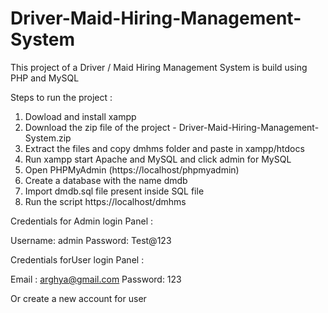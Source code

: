 # Driver-Maid-Hiring-Management-System

This project of a Driver / Maid Hiring Management System is build using PHP and MySQL

Steps to run the project :

1) Dowload and install xampp
2) Download the zip file of the project - Driver-Maid-Hiring-Management-System.zip
3) Extract the files and copy dmhms folder and paste in xampp/htdocs
4) Run xampp start Apache and MySQL and click admin for MySQL
5) Open PHPMyAdmin (https://localhost/phpmyadmin)
6) Create a database with the name dmdb
7) Import dmdb.sql file present inside SQL file
8) Run the script https://localhost/dmhms

Credentials for Admin login Panel :

Username: admin 
Password: Test@123

Credentials forUser login Panel :

Email : arghya@gmail.com 
Password: 123

Or create a new account for user
